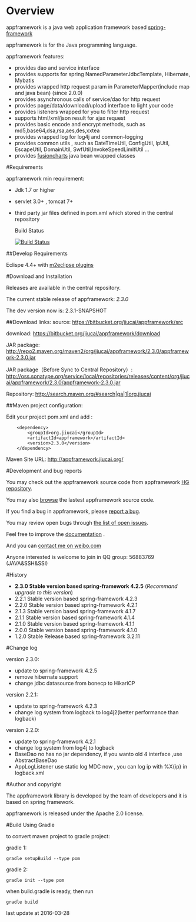 # Overview

appframework is a java web application framework based [spring-framework](http://www.springsource.org/spring-framework)

appframework is for the Java programming language.

appframework features:

 * provides dao and service interface
 * provides supports for spring NamedParameterJdbcTemplate, Hibernate, Mybatis
 * provides wrapped http request param in ParameterMapper(include map and java bean) (since 2.0.0)
 * provides asynchronous calls of service/dao for http request
 * provides page/data/download/upload interface to light your code
 * provides listeners wrapped for you to filter http request
 * supports html/xml/json result for ajax request
 * provides basic encode and encrypt methods, such as md5,base64,dsa,rsa,aes,des,xxtea
 * provides wrapped log for log4j and common-logging
 * provides common utils , such as DateTimeUtil, ConfigUtil, IpUtil, EscapeUtil, DomainUtil, SwfUtil,InvokeSpeedLimitUtil ...
 * provides [fusioncharts](http://www.fusioncharts.com/) java bean wrapped classes


#Requirements

appframework min requirement:

 * Jdk 1.7 or higher
 * servlet 3.0+ , tomcat 7+
 * third party jar files defined in pom.xml which stored in the central repository

	Build Status 

	[![Build Status](https://travis-ci.org/jiucai/appframework.svg)](https://travis-ci.org/jiucai/appframework)

##Develop Requirements

Eclispe 4.4+ with [m2eclipse plugins](http://www.eclipse.org/m2e/download/)

#Download and Installation

Releases are available in the central repository.

The current stable release of appframework: *2.3.0*

The dev version now is: 2.3.1-SNAPSHOT

##Download links:
source: https://bitbucket.org/jiucai/appframework/src

download: https://bitbucket.org/jiucai/appframework/download

JAR package: http://repo2.maven.org/maven2/org/jiucai/appframework/2.3.0/appframework-2.3.0.jar

JAR package（Before Sync to Central Repository）:  http://oss.sonatype.org/service/local/repositories/releases/content/org/jiucai/appframework/2.3.0/appframework-2.3.0.jar

Repository: http://search.maven.org/#search|ga|1|org.jiucai


##Maven project configuration:

Edit your project pom.xml and add :

```
    <dependency>
        <groupId>org.jiucai</groupId>
        <artifactId>appframework</artifactId>
        <version>2.3.0</version>
    </dependency>
```

Maven Site URL:  http://appframework.jiucai.org/

#Development and bug reports

You may check out the appframework source code from appframework [HG repository](https://bitbucket.org/jiucai/appframework).

You may also [browse](https://bitbucket.org/jiucai/appframework/src) the lastest appframework source code.

If you find a bug in appframework, please [report a bug](https://bitbucket.org/jiucai/appframework/issues/new).

You may review open bugs through [the list of open issues](https://bitbucket.org/jiucai/appframework/issues?status=new&status=open).


Feel free to improve the [documentation](https://bitbucket.org/jiucai/appframework/wiki) .


And you can [contact me on weibo.com](http://weibo.com/forcer521)

Anyone interested is welcome to join in QQ group: 56883769 (JAVA&SSH&SSI)

#History

* **2.3.0 Stable version based spring-framework 4.2.5** (*Recommand upgrade to this version*)
* 2.2.1 Stable version based spring-framework 4.2.3
* 2.2.0 Stable version based spring-framework 4.2.1
* 2.1.3 Stable version based spring-framework 4.1.7
* 2.1.1 Stable version based spring-framework 4.1.4
* 2.1.0 Stable version based spring-framework 4.1.1 
* 2.0.0 Stable version based spring-framework 4.1.0 
* 1.2.0 Stable Release based spring-framework 3.2.11


#Change log

version 2.3.0:

- update to spring-framework 4.2.5
- remove hibernate support
- change jdbc datasource from bonecp to HikariCP

version 2.2.1:

- update to spring-framework 4.2.3
- change log system from logback to log4j2(better performance than logback)

version 2.2.0:

- update to spring-framework 4.2.1
- change log system from log4j to logback
- BaseDao no has no jar dependency, if you wanto old 4 interface ,use AbstractBaseDao
- AppLogListener use static log MDC now , you can log ip with %X{ip} in logback.xml


#Author and copyright

The appframework library is developed by the team of developers and it is based on spring framework.

appframework is released under the Apache 2.0 license.

#Build Using Gradle

to convert maven project to gradle project:

gradle 1:

	gradle setupBuild --type pom

gradle 2:

	gradle init --type pom

when build.gradle is ready, then run

	gradle build

last update at 2016-03-28

